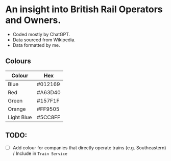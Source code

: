 # An insight into British Rail Operators and Owners.

- Coded mostly by ChatGPT.
- Data sourced from Wikipedia.
- Data formatted by me.

## Colours

| Colour     | Hex     |
| ---------- | ------- |
| Blue       | #012169 |
| Red        | #A63D40 |
| Green      | #157F1F |
| Orange     | #FF9505 |
| Light Blue | #5CC8FF |

## TODO:

-[ ] Add colour for companies that directly operate trains (e.g. Southeastern) / Include in `Train Service`
